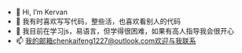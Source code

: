 - 👋 Hi, I’m Kervan
- 👀 我有时喜欢写写代码，整些活，也喜欢看别人的代码
- 🌱 我目前在学习js，易语言，但学得很困难，如果有高人指导我会很开心
- 📫 我的邮箱chenkaifeng1227@outlook.com欢迎与我联系

<!---
ChenKervan/ChenKervan is a ✨ special ✨ repository because its `README.md` (this file) appears on your GitHub profile.
You can click the Preview link to take a look at your changes.
--->
